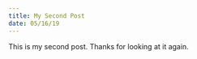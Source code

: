 ```yaml
---
title: My Second Post
date: 05/16/19
---
```


This is my second post. Thanks for looking at it again.